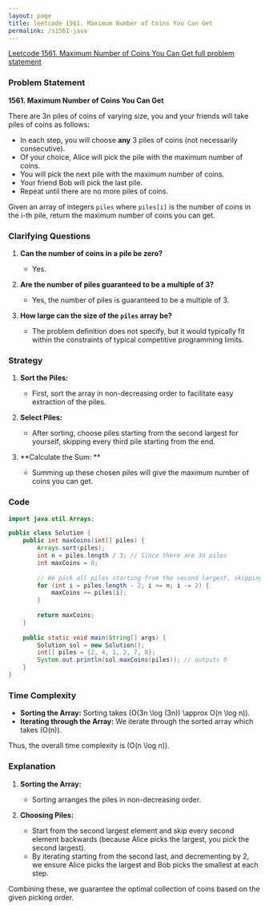 ```yaml
---
layout: page
title: leetcode 1561. Maximum Number of Coins You Can Get
permalink: /s1561-java
---
```

[Leetcode 1561. Maximum Number of Coins You Can Get full problem statement](https://algoadvance.github.io/algoadvance/l1561)
### Problem Statement

**1561. Maximum Number of Coins You Can Get**

There are 3n piles of coins of varying size, you and your friends will take piles of coins as follows:

- In each step, you will choose **any** 3 piles of coins (not necessarily consecutive).
- Of your choice, Alice will pick the pile with the maximum number of coins.
- You will pick the next pile with the maximum number of coins.
- Your friend Bob will pick the last pile.
- Repeat until there are no more piles of coins.

Given an array of integers `piles` where `piles[i]` is the number of coins in the i-th pile, return the maximum number of coins you can get.

### Clarifying Questions

1. **Can the number of coins in a pile be zero?**
   - Yes.
  
2. **Are the number of piles guaranteed to be a multiple of 3?**
   - Yes, the number of piles is guaranteed to be a multiple of 3.

3. **How large can the size of the `piles` array be?**
   - The problem definition does not specify, but it would typically fit within the constraints of typical competitive programming limits.

### Strategy

1. **Sort the Piles:**
   - First, sort the array in non-decreasing order to facilitate easy extraction of the piles.
   
2. **Select Piles:**
   - After sorting, choose piles starting from the second largest for yourself, skipping every third pile starting from the end.
   
3. **Calculate the Sum: **
   - Summing up these chosen piles will give the maximum number of coins you can get.

### Code

```java
import java.util.Arrays;

public class Solution {
    public int maxCoins(int[] piles) {
        Arrays.sort(piles);
        int n = piles.length / 3; // Since there are 3n piles
        int maxCoins = 0;
        
        // We pick all piles starting from the second largest, skipping every third pile from the end
        for (int i = piles.length - 2; i >= n; i -= 2) {
            maxCoins += piles[i];
        }
        
        return maxCoins;
    }
    
    public static void main(String[] args) {
        Solution sol = new Solution();
        int[] piles = {2, 4, 1, 2, 7, 8};
        System.out.println(sol.maxCoins(piles)); // outputs 9
    }
}
```

### Time Complexity

- **Sorting the Array:** Sorting takes \(O(3n \log (3n)) \approx O(n \log n)\).
- **Iterating through the Array:** We iterate through the sorted array which takes \(O(n)\).

Thus, the overall time complexity is \(O(n \log n)\).

### Explanation

1. **Sorting the Array:**
   - Sorting arranges the piles in non-decreasing order.

2. **Choosing Piles:**
   - Start from the second largest element and skip every second element backwards (because Alice picks the largest, you pick the second largest).
   - By iterating starting from the second last, and decrementing by 2, we ensure Alice picks the largest and Bob picks the smallest at each step.

Combining these, we guarantee the optimal collection of coins based on the given picking order.